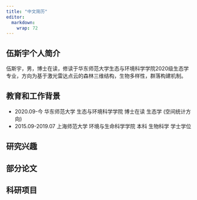 ```yaml
---
title: "中文简历"
editor: 
  markdown: 
    wrap: 72
---
```


## 伍斯宇个人简介
伍斯宇，男，博士在读，修读于华东师范大学生态与环境科学学院2020级生态学专业，方向为基于激光雷达点云的森林三维结构，生物多样性，群落构建机制。
## 教育和工作背景
- 2020.09-今 华东师范大学 生态与环境科学学院 博士在读 生态学 (空间统计方向)
- 2015.09-2019.07 上海师范大学 环境与生命科学学院 本科 生物科学 学士学位
## 研究兴趣
## 部分论文
## 科研项目